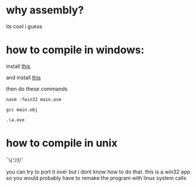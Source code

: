 # why assembly?
its cool i guess

# how to compile in windows:

install [this](https://www.nasm.org/)

and install [this](https://gcc.gnu.org/)

then do these commands

`nasm -fwin32 main.asm`

`gcc main.obj`

`.\a.exe`


# how to compile in unix
¯\\_(ツ)_/¯

you can try to port it over but i dont know how to do that. this is a win32 app so you would probably have to remake the program with linux system calls

